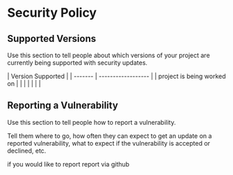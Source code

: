 # Security Policy

## Supported Versions

Use this section to tell people about which versions of your project are
currently being supported with security updates.

| Version    Supported         |
| ------- | ------------------ |
| project is being worked on   |
|                              |
|                              |
|                              |

## Reporting a Vulnerability

Use this section to tell people how to report a vulnerability.

Tell them where to go, how often they can expect to get an update on a
reported vulnerability, what to expect if the vulnerability is accepted or
declined, etc.

if you would like to report report via github
